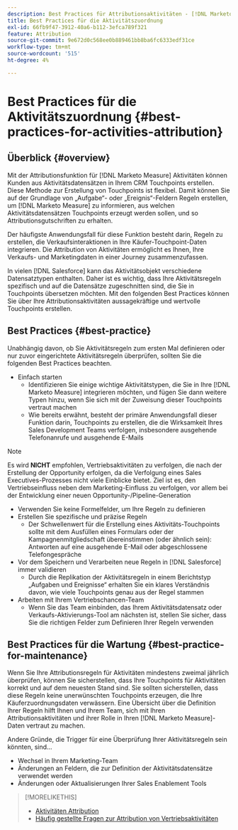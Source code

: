 ```yaml
---
description: Best Practices für Attributionsaktivitäten - [!DNL Marketo Measure]
title: Best Practices für die Aktivitätszuordnung
exl-id: 66fb9f47-3912-40a6-b112-3efca789f321
feature: Attribution
source-git-commit: 9e672d0c568ee0b889461bb8ba6fc6333edf31ce
workflow-type: tm+mt
source-wordcount: '515'
ht-degree: 4%

---
```


# Best Practices für die Aktivitätszuordnung {#best-practices-for-activities-attribution}

## Überblick {#overview}

Mit der Attributionsfunktion für [!DNL Marketo Measure] Aktivitäten können Kunden aus Aktivitätsdatensätzen in Ihrem CRM Touchpoints erstellen. Diese Methode zur Erstellung von Touchpoints ist flexibel. Damit können Sie auf der Grundlage von „Aufgabe“- oder „Ereignis“-Feldern Regeln erstellen, um [!DNL Marketo Measure] zu informieren, aus welchen Aktivitätsdatensätzen Touchpoints erzeugt werden sollen, und so Attributionsgutschriften zu erhalten.

Der häufigste Anwendungsfall für diese Funktion besteht darin, Regeln zu erstellen, die Verkaufsinteraktionen in Ihre Käufer-Touchpoint-Daten integrieren. Die Attribution von Aktivitäten ermöglicht es Ihnen, Ihre Verkaufs- und Marketingdaten in einer Journey zusammenzufassen.

In vielen [!DNL Salesforce] kann das Aktivitätsobjekt verschiedene Datensatztypen enthalten. Daher ist es wichtig, dass Ihre Aktivitätsregeln spezifisch und auf die Datensätze zugeschnitten sind, die Sie in Touchpoints übersetzen möchten. Mit den folgenden Best Practices können Sie über Ihre Attributionsaktivitäten aussagekräftige und wertvolle Touchpoints erstellen.

## Best Practices {#best-practice}

Unabhängig davon, ob Sie Aktivitätsregeln zum ersten Mal definieren oder nur zuvor eingerichtete Aktivitätsregeln überprüfen, sollten Sie die folgenden Best Practices beachten.

* Einfach starten
   * Identifizieren Sie einige wichtige Aktivitätstypen, die Sie in Ihre [!DNL Marketo Measure] integrieren möchten, und fügen Sie dann weitere Typen hinzu, wenn Sie sich mit der Zuweisung dieser Touchpoints vertraut machen
   * Wie bereits erwähnt, besteht der primäre Anwendungsfall dieser Funktion darin, Touchpoints zu erstellen, die die Wirksamkeit Ihres Sales Development Teams verfolgen, insbesondere ausgehende Telefonanrufe und ausgehende E-Mails

>[!NOTE]
>
>Es wird **NICHT** empfohlen, Vertriebsaktivitäten zu verfolgen, die nach der Erstellung der Opportunity erfolgen, da die Verfolgung eines Sales Executives-Prozesses nicht viele Einblicke bietet. Ziel ist es, den Vertriebseinfluss neben dem Marketing-Einfluss zu verfolgen, vor allem bei der Entwicklung einer neuen Opportunity-/Pipeline-Generation

* Verwenden Sie keine Formelfelder, um Ihre Regeln zu definieren
* Erstellen Sie spezifische und präzise Regeln
   * Der Schwellenwert für die Erstellung eines Aktivitäts-Touchpoints sollte mit dem Ausfüllen eines Formulars oder der Kampagnenmitgliedschaft übereinstimmen (oder ähnlich sein): Antworten auf eine ausgehende E-Mail oder abgeschlossene Telefongespräche
* Vor dem Speichern und Verarbeiten neue Regeln in [!DNL Salesforce] immer validieren
   * Durch die Replikation der Aktivitätsregeln in einem Berichtstyp „Aufgaben und Ereignisse“ erhalten Sie ein klares Verständnis davon, wie viele Touchpoints genau aus der Regel stammen
* Arbeiten mit Ihrem Vertriebschancen-Team
   * Wenn Sie das Team einbinden, das Ihrem Aktivitätsdatensatz oder Verkaufs-Aktivierungs-Tool am nächsten ist, stellen Sie sicher, dass Sie die richtigen Felder zum Definieren Ihrer Regeln verwenden

## Best Practices für die Wartung {#best-practice-for-maintenance}

Wenn Sie Ihre Attributionsregeln für Aktivitäten mindestens zweimal jährlich überprüfen, können Sie sicherstellen, dass Ihre Touchpoints für Aktivitäten korrekt und auf dem neuesten Stand sind. Sie sollten sicherstellen, dass diese Regeln keine unerwünschten Touchpoints erzeugen, die Ihre Käuferzuordnungsdaten verwässern. Eine Übersicht über die Definition Ihrer Regeln hilft Ihnen und Ihrem Team, sich mit Ihren Attributionsaktivitäten und ihrer Rolle in Ihren [!DNL Marketo Measure]-Daten vertraut zu machen.

Andere Gründe, die Trigger für eine Überprüfung Ihrer Aktivitätsregeln sein könnten, sind…

* Wechsel in Ihrem Marketing-Team
* Änderungen an Feldern, die zur Definition der Aktivitätsdatensätze verwendet werden
* Änderungen oder Aktualisierungen Ihrer Sales Enablement Tools

>[!MORELIKETHIS]
>
>* [Aktivitäten Attribution](/help/advanced-marketo-measure-features/activities-attribution/salesforce-activities-attribution.md)
>* [Häufig gestellte Fragen zur Attribution von Vertriebsaktivitäten](/help/advanced-marketo-measure-features/activities-attribution/activities-attribution-faq.md)
